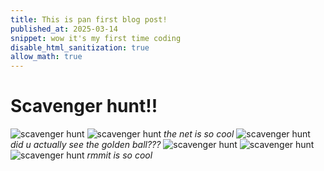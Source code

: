 ```yaml
---
title: This is pan first blog post!
published_at: 2025-03-14
snippet: wow it's my first time coding
disable_html_sanitization: true
allow_math: true
---
```


# Scavenger hunt!!

![scavenger hunt](IMG_9754.PNG)
![scavenger hunt](IMG_9755.PNG)
*the net is so cool*
![scavenger hunt](IMG_9756.PNG)
*did u actually see the golden ball???*
![scavenger hunt](IMG_9757.PNG)
![scavenger hunt](IMG_9758.PNG)
![scavenger hunt](IMG_9759.PNG)
*rmmit is so cool*
